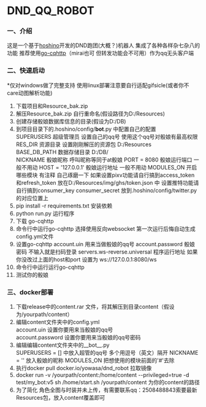 # DND_QQ_ROBOT
### 一、介绍
这是一个基于[hoshino](https://github.com/Ice-Cirno/HoshinoBot)开发的DND跑团(大概？)机器人
集成了各种各样杂七杂八的功能
推荐使用[go-cqhttp](https://github.com/Mrs4s/go-cqhttp)（mirai也可 但转发功能会不可用）作为qq无头客户端
### 二、快速启动
*仅对windows做了完整支持 使用linux部署注意要自行适配gifsicle(或者你不care动图解析功能)  
1. 下载项目和Resource_bak.zip  
2. 解压Resource_bak.zip 自行重命名(假设路径为D:/Resources)  
3. 创建存储骰娘数据库信息的目录(假设为D:/DB)  
4. 到项目目录下的.hoshino/config/__bot__.py 中配置自己的配置  
    SUPERUSERS 超级管理员 设置自己的qq号 使用这个qq号对骰娘有最高权限  
    RES_DIR 资源目录 设置刚刚解压的资源包 D:/Resources  
    BASE_DB_PATH 数据存储目录 D:/DB/  
    NICKNAME 骰娘昵称 呼叫昵称等同于at骰娘
    PORT = 8080 骰娘运行端口 一般不用动
    HOST = '127.0.0.1' 骰娘运行地址 一般不用动
    MODULES_ON 开启哪些模块 有注释 自己琢磨一下 
        如果设置pixv功能请自行搞到access_token 和refresh_token 放在D:/Resources/img/ghs/token.json 中
        设置推特功能请自行搞到consumer_key consumer_secret 放到.hoshino/config/twitter.py 的对应位置上
5. pip install -r requirements.txt 安装依赖
6. python run.py 运行程序
7. 下载 go-cqhttp 
8. 命令行中运行go-cqhttp 选择使用反向websocket 第一次运行后悔自动生成config.yml文件
9. 设置go-cqhttp
    account.uin 用来当做骰娘的qq号
    account.password 骰娘密码 不输入就是扫码登录
    servers.ws-reverse.universal 程序运行地址 如果你没改过上面的host和port 设置为 ws://127.0.0.1:8080/ws
10. 命令行中运行运行go-cqhttp 
11. 测试你的骰娘  
### 三、docker部署
1. 下载release中的content.rar 文件，将其解压到目录content（假设为/yourpath/content）  
2. 编辑content文件夹中的config.yml  
    account.uin 设置你要用来当骰娘的qq号  
    account.password 设置你要用来当骰娘的qq号密码  
3. 编辑编辑content文件夹中的__bot__.py  
    SUPERUSERS = [] 中放入超管的qq号 多个用逗号（英文）隔开
    NICKNAME = '' 放入骰娘的昵称
    MODULES_ON 把想使用的模块前面的'#'去除
4. 执行docker pull docker.io/yowasa/dnd_robot 拉取镜像
5. docker run -v /yourpath/content:/home/content --privileged=true -d test/my_bot:v5 sh /home/start.sh
    /yourpath/content 为你的content的路径
6. 为了简化 角色全图与时装并未上传，有需要联系qq：2508488843索要最新Resources包，放入content覆盖即可